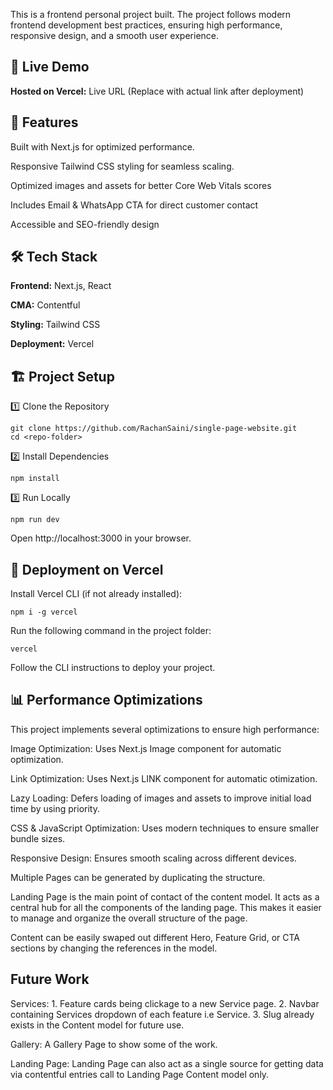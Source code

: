 This is a frontend personal project built. The project follows modern frontend development best practices, ensuring high performance, responsive design, and a smooth user experience.

## 🚀 Live Demo

**Hosted on Vercel:** Live URL (Replace with actual link after deployment)

## 📌 Features

Built with Next.js for optimized performance.

Responsive Tailwind CSS styling for seamless scaling.

Optimized images and assets for better Core Web Vitals scores

Includes Email & WhatsApp CTA for direct customer contact

Accessible and SEO-friendly design

## 🛠 Tech Stack

**Frontend:** Next.js, React

**CMA:** Contentful

**Styling:** Tailwind CSS

**Deployment:** Vercel

## 🏗 Project Setup

1️⃣ Clone the Repository

```
git clone https://github.com/RachanSaini/single-page-website.git
cd <repo-folder>
```

2️⃣ Install Dependencies

```
npm install 
```

3️⃣ Run Locally

```
npm run dev
```

Open http://localhost:3000 in your browser.

## 🚀 Deployment on Vercel

Install Vercel CLI (if not already installed):

```
npm i -g vercel
```

Run the following command in the project folder:

```
vercel
```

Follow the CLI instructions to deploy your project.

## 📊 Performance Optimizations

This project implements several optimizations to ensure high performance:

Image Optimization: Uses Next.js Image component for automatic optimization.

Link Optimization: Uses Next.js LINK component for automatic otimization.

Lazy Loading: Defers loading of images and assets to improve initial load time by using priority.

CSS & JavaScript Optimization: Uses modern techniques to ensure smaller bundle sizes.

Responsive Design: Ensures smooth scaling across different devices.

Multiple Pages can be generated by duplicating the structure.

Landing Page is the main point of contact of the content model. It acts as a central hub for all the components of the landing page. This makes it easier to manage and organize the overall structure of the page.

Content can be easily swaped out different Hero, Feature Grid, or CTA sections by changing the references in the model.

## Future Work

Services: 
    1. Feature cards being clickage to a new Service page.
    2. Navbar containing Services dropdown of each feature i.e Service.
    3. Slug already exists in the Content model for future use.

Gallery: A Gallery Page to show some of the work.

Landing Page: Landing Page can also act as a single source for getting data via contentful entries call to Landing Page Content model only.